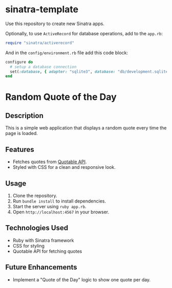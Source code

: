 # sinatra-template

Use this repository to create new Sinatra apps. 

Optionally, to use `ActiveRecord` for database operations, add to the `app.rb`:

```ruby
require "sinatra/activerecord"
```

And in the `config/environment.rb` file add this code block:

```ruby
configure do
  # setup a database connection
  set(:database, { adapter: "sqlite3", database: "db/development.sqlite3" })
end
```
# Random Quote of the Day

## Description
This is a simple web application that displays a random quote every time the page is loaded. 

## Features
- Fetches quotes from [Quotable API](https://github.com/lukePeavey/quotable).
- Styled with CSS for a clean and responsive look.

## Usage
1. Clone the repository.
2. Run `bundle install` to install dependencies.
3. Start the server using `ruby app.rb`.
4. Open `http://localhost:4567` in your browser.

## Technologies Used
- Ruby with Sinatra framework
- CSS for styling
- Quotable API for fetching quotes

## Future Enhancements
- Implement a "Quote of the Day" logic to show one quote per day.
